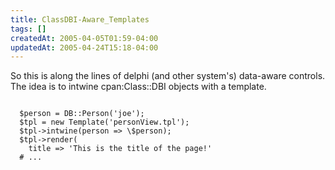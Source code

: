 ```yaml
---
title: ClassDBI-Aware_Templates
tags: []
createdAt: 2005-04-05T01:59-04:00
updatedAt: 2005-04-24T15:18-04:00
---
```


So this is along the lines of delphi (and other system's) data-aware controls. The idea is to intwine cpan:Class::DBI objects with a template.

<code>
  $person = DB::Person('joe');
  $tpl = new Template('personView.tpl');
  $tpl->intwine(person => \$person);
  $tpl->render(
    title => 'This is the title of the page!'
  # ...
</code>
    

